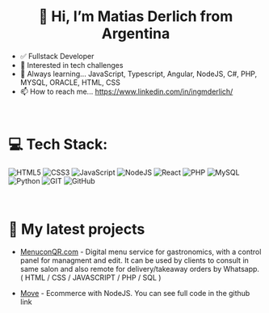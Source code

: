 <h1 align='center'> 👋 Hi, I’m Matias Derlich from Argentina </h1>



- ✅ Fullstack Developer
- 👀 Interested in tech challenges
- 🌱 Always learning... JavaScript, Typescript, Angular, NodeJS, C#, PHP, MYSQL, ORACLE, HTML, CSS
- 📫 How to reach me... https://www.linkedin.com/in/ingmderlich/

<br>

# 💻 Tech Stack:
![HTML5](https://img.shields.io/badge/html5-%23E34F26.svg?style=for-the-badge&logo=html5&logoColor=white) 
![CSS3](https://img.shields.io/badge/css3-%231572B6.svg?style=for-the-badge&logo=css3&logoColor=white) 
![JavaScript](https://img.shields.io/badge/JavaScript-F7DF1E?style=for-the-badge&logo=javascript&logoColor=black) 
![NodeJS](https://img.shields.io/badge/node.js-6DA55F?style=for-the-badge&logo=node.js&logoColor=white)
![React](https://img.shields.io/badge/react-%2320232a.svg?style=for-the-badge&logo=react&logoColor=%2361DAFB) 
![PHP](https://img.shields.io/badge/php-%23777BB4.svg?style=for-the-badge&logo=php&logoColor=white)
![MySQL](https://img.shields.io/badge/mysql-%2300f.svg?style=for-the-badge&logo=mysql&logoColor=white)
![Python](https://img.shields.io/badge/python-3670A0?style=for-the-badge&logo=python&logoColor=ffdd54)
![GIT](https://img.shields.io/badge/Git-fc6d26?style=for-the-badge&logo=git&logoColor=white) 
![GitHub](https://img.shields.io/badge/GitHub-%23121011.svg?style=for-the-badge&logo=github&logoColor=white) 


<br>

# 🌱 My latest projects


- [MenuconQR.com](https://menuconqr.com/) - Digital menu service for gastronomics, with a control panel for managment and edit. 
It can be used by clients to consult in same salon and also remote for delivery/takeaway orders by Whatsapp.
( HTML / CSS / JAVASCRIPT / PHP / SQL )

- [Move](https://github.com/mderlich/grupo_1_move) - Ecommerce with NodeJS. You can see full code in the github link
